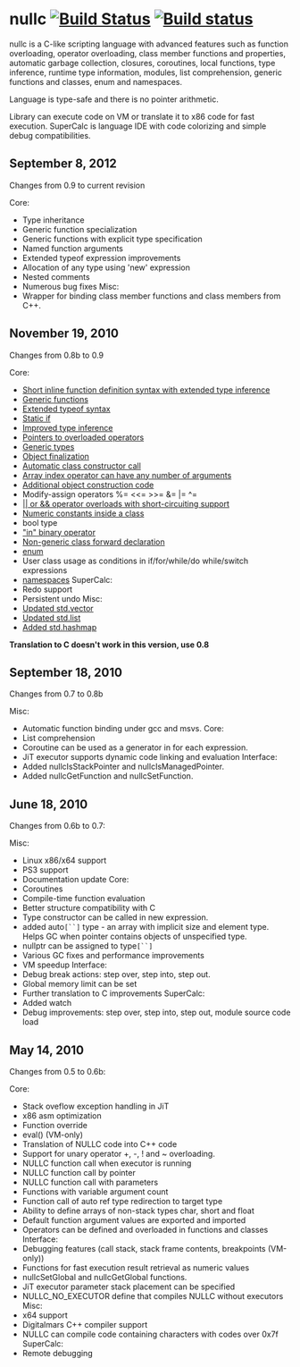 # nullc [![Build Status](https://travis-ci.org/WheretIB/nullc.svg)](https://travis-ci.org/WheretIB/nullc) [![Build status](https://ci.appveyor.com/api/projects/status/3xt4fr4s8pja2chn?svg=true)](https://ci.appveyor.com/project/WheretIB/nullc)
nullc is a C-like scripting language with advanced features such as function overloading, operator overloading, class member functions and properties, automatic garbage collection, closures, coroutines, local functions, type inference, runtime type information, modules, list comprehension, generic functions and classes, enum and namespaces.

Language is type-safe and there is no pointer arithmetic.

Library can execute code on VM or translate it to x86 code for fast execution.
SuperCalc is language IDE with code colorizing and simple debug compatibilities.

## September 8, 2012 ##
Changes from 0.9 to current revision

Core:
  * Type inheritance
  * Generic function specialization
  * Generic functions with explicit type specification
  * Named function arguments
  * Extended typeof expression improvements
  * Allocation of any type using 'new' expression
  * Nested comments
  * Numerous bug fixes
Misc:
  * Wrapper for binding class member functions and class members from C++.

## November 19, 2010 ##
Changes from 0.8b to 0.9

Core:
  * [Short inline function definition syntax with extended type inference](http://svn.assembla.com/svn/SuperCalc/LanguageEN.html#funcshort)
  * [Generic functions](http://svn.assembla.com/svn/SuperCalc/LanguageEN.html#generic)
  * [Extended typeof syntax](http://svn.assembla.com/svn/SuperCalc/LanguageEN.html#typeof_ext)
  * [Static if](http://svn.assembla.com/svn/SuperCalc/LanguageEN.html#static_if)
  * [Improved type inference](http://svn.assembla.com/svn/SuperCalc/LanguageEN.html#typeauto)
  * [Pointers to overloaded operators](http://svn.assembla.com/svn/SuperCalc/LanguageEN.html#funcoperators)
  * [Generic types](http://svn.assembla.com/svn/SuperCalc/LanguageEN.html#classgeneric)
  * [Object finalization](http://svn.assembla.com/svn/SuperCalc/LanguageEN.html#finalize)
  * [Automatic class constructor call](http://svn.assembla.com/svn/SuperCalc/LanguageEN.html#classconstructor)
  * [Array index operator can have any number of arguments](http://svn.assembla.com/svn/SuperCalc/LanguageEN.html#funcoperators)
  * [Additional object construction code](http://svn.assembla.com/svn/SuperCalc/LanguageEN.html#constructor)
  * Modify-assign operators %= <<= >>= &= |= ^=
  * [|| or && operator overloads with short-circuiting support](http://svn.assembla.com/svn/SuperCalc/LanguageEN.html#funcoperators)
  * [Numeric constants inside a class](http://svn.assembla.com/svn/SuperCalc/LanguageEN.html#classes)
  * bool type
  * ["in" binary operator](http://svn.assembla.com/svn/SuperCalc/LanguageEN.html#funcoperators)
  * [Non-generic class forward declaration](http://svn.assembla.com/svn/SuperCalc/LanguageEN.html#classforward)
  * [enum](http://svn.assembla.com/svn/SuperCalc/LanguageEN.html#enum)
  * User class usage as conditions in if/for/while/do while/switch expressions
  * [namespaces](http://svn.assembla.com/svn/SuperCalc/LanguageEN.html#namespace)
SuperCalc:
  * Redo support
  * Persistent undo
Misc:
  * [Updated std.vector](http://svn.assembla.com/svn/SuperCalc/LanguageEN.html#std_vector)
  * [Updated std.list](http://svn.assembla.com/svn/SuperCalc/LanguageEN.html#std_list)
  * [Added std.hashmap](http://svn.assembla.com/svn/SuperCalc/LanguageEN.html#std_hashmap)

**Translation to C doesn't work in this version, use 0.8**

## September 18, 2010 ##
Changes from 0.7 to 0.8b

Misc:
  * Automatic function binding under gcc and msvs.
Core:
  * List comprehension
  * Coroutine can be used as a generator in for each expression.
  * JiT executor supports dynamic code linking and evaluation
Interface:
  * Added nullcIsStackPointer and nullcIsManagedPointer.
  * Added nullcGetFunction and nullcSetFunction.

## June 18, 2010 ##
Changes from 0.6b to 0.7:

Misc:
  * Linux x86/x64 support
  * PS3 support
  * Documentation update
Core:
  * Coroutines
  * Compile-time function evaluation
  * Better structure compatibility with C
  * Type constructor can be called in new expression.
  * added auto`[``]` type - an array with implicit size and element type. Helps GC when pointer contains objects of unspecified type.
  * nullptr can be assigned to type`[``]`
  * Various GC fixes and performance improvements
  * VM speedup
Interface:
  * Debug break actions: step over, step into, step out.
  * Global memory limit can be set
  * Further translation to C improvements
SuperCalc:
  * Added watch
  * Debug improvements: step over, step into, step out, module source code load

## May 14, 2010 ##
Changes from 0.5 to 0.6b:

Core:
  * Stack oveflow exception handling in JiT
  * x86 asm optimization
  * Function override
  * eval() (VM-only)
  * Translation of NULLC code into C++ code
  * Support for unary operator +, -, ! and ~ overloading.
  * NULLC function call when executor is running
  * NULLC function call by pointer
  * NULLC function call with parameters
  * Functions with variable argument count
  * Function call of auto ref type redirection to target type
  * Ability to define arrays of non-stack types char, short and float
  * Default function argument values are exported and imported
  * Operators can be defined and overloaded in functions and classes
Interface:
  * Debugging features (call stack, stack frame contents, breakpoints (VM-only))
  * Functions for fast execution result retrieval as numeric values
  * nullcSetGlobal and nullcGetGlobal functions.
  * JiT executor parameter stack placement can be specified
  * NULLC\_NO\_EXECUTOR define that compiles NULLC without executors
Misc:
  * x64 support
  * Digitalmars C++ compiler support
  * NULLC can compile code containing characters with codes over 0x7f
SuperCalc:
  * Remote debugging

